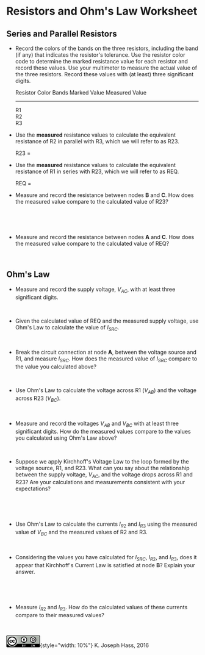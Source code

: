 # Resistors and Ohm's Law Worksheet

## Series and Parallel Resistors

-   Record the colors of the bands on the three resistors, including the band
    (if any) that indicates the resistor's tolerance. Use the resistor color
    code to determine the marked resistance value for each resistor and record
    these values. Use your multimeter to measure the actual value of the
    three resistors. Record these values with (at least) three
    significant digits.

      Resistor   Color Bands   Marked Value   Measured Value
      ---------- ------------- -------------- ----------------
      R1                                      
      R2                                      
      R3                                      

-   Use the **measured** resistance values to calculate the equivalent
    resistance of R2 in parallel with R3, which we will refer to as R23.

    R23 =

-   Use the **measured** resistance values to calculate the equivalent
    resistance of R1 in series with R23, which we will refer to as REQ.

    REQ =

-   Measure and record the resistance between nodes **B** and **C**. How does
    the measured value compare to the calculated value of R23?

     

     

-   Measure and record the resistance between nodes **A** and **C**. How does
    the measured value compare to the calculated value of REQ?

     

## Ohm's Law

-   Measure and record the supply voltage, $V_{AC}$, with at least three
    significant digits.

     

-   Given the calculated value of REQ and the measured supply voltage, use
    Ohm's Law to calculate the value of $I_{SRC}$.

     

-   Break the circuit connection at node **A**, between the voltage source and
    R1, and measure $I_{SRC}$. How does the measured value of $I_{SRC}$ compare
    to the value you calculated above?

     

-   Use Ohm's Law to calculate the voltage across R1 ($V_{AB}$) and the voltage
    across R23 ($V_{BC}$).

     

-   Measure and record the voltages $V_{AB}$ and $V_{BC}$ with at least three
    significant digits. How do the measured values compare to the values you
    calculated using Ohm's Law above?

     

-   Suppose we apply Kirchhoff's Voltage Law to the loop formed by the voltage
    source, R1, and R23. What can you say about the relationship between the
    supply voltage, $V_{AC}$, and the voltage drops across R1 and R23? Are your
    calculations and measurements consistent with your expectations?

     

     

-   Use Ohm's Law to calculate the currents $I_{R2}$ and $I_{R3}$ using the
    measured value of $V_{BC}$ and the measured values of R2 and R3.

     

-   Considering the values you have calculated for $I_{SRC}$, $I_{R2}$, and
    $I_{R3}$, does it appear that Kirchhoff's Current Law is satisfied at node
    **B**? Explain your answer.

     

     

-   Measure $I_{R2}$ and $I_{R3}$. How do the calculated values of these
    currents compare to their measured values?

     

!["Creative Commons Attribution ShareAlike License"](images/CC_BY_SA_40.png){style="width: 10%"} K. Joseph Hass, 2016
